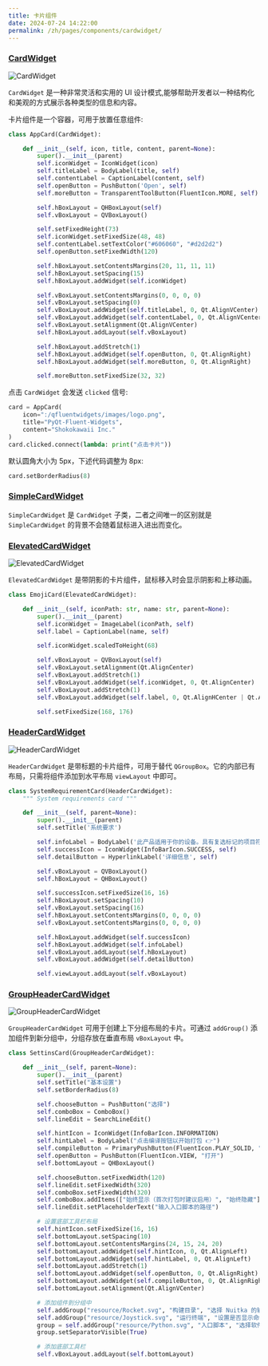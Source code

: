 ```yaml
---
title: 卡片组件
date: 2024-07-24 14:22:00
permalink: /zh/pages/components/cardwidget/
---
```


### [CardWidget](https://pyqt-fluent-widgets.readthedocs.io/zh_CN/latest/autoapi/qfluentwidgets/components/widgets/card_widget/index.html#qfluentwidgets.components.widgets.card_widget.CardWidget)

![CardWidget](/img/components/cardwidget/CardWidget.png)

`CardWidget` 是一种非常灵活和实用的 UI 设计模式,能够帮助开发者以一种结构化和美观的方式展示各种类型的信息和内容。

卡片组件是一个容器，可用于放置任意组件:

```python
class AppCard(CardWidget):

    def __init__(self, icon, title, content, parent=None):
        super().__init__(parent)
        self.iconWidget = IconWidget(icon)
        self.titleLabel = BodyLabel(title, self)
        self.contentLabel = CaptionLabel(content, self)
        self.openButton = PushButton('Open', self)
        self.moreButton = TransparentToolButton(FluentIcon.MORE, self)

        self.hBoxLayout = QHBoxLayout(self)
        self.vBoxLayout = QVBoxLayout()

        self.setFixedHeight(73)
        self.iconWidget.setFixedSize(48, 48)
        self.contentLabel.setTextColor("#606060", "#d2d2d2")
        self.openButton.setFixedWidth(120)

        self.hBoxLayout.setContentsMargins(20, 11, 11, 11)
        self.hBoxLayout.setSpacing(15)
        self.hBoxLayout.addWidget(self.iconWidget)

        self.vBoxLayout.setContentsMargins(0, 0, 0, 0)
        self.vBoxLayout.setSpacing(0)
        self.vBoxLayout.addWidget(self.titleLabel, 0, Qt.AlignVCenter)
        self.vBoxLayout.addWidget(self.contentLabel, 0, Qt.AlignVCenter)
        self.vBoxLayout.setAlignment(Qt.AlignVCenter)
        self.hBoxLayout.addLayout(self.vBoxLayout)

        self.hBoxLayout.addStretch(1)
        self.hBoxLayout.addWidget(self.openButton, 0, Qt.AlignRight)
        self.hBoxLayout.addWidget(self.moreButton, 0, Qt.AlignRight)

        self.moreButton.setFixedSize(32, 32)
```

点击 `CardWidget` 会发送 `clicked` 信号:
```python
card = AppCard(
    icon=":/qfluentwidgets/images/logo.png",
    title="PyQt-Fluent-Widgets",
    content="Shokokawaii Inc."
)
card.clicked.connect(lambda: print("点击卡片"))
```

默认圆角大小为 5px，下述代码调整为 8px:
```python
card.setBorderRadius(8)
```

### [SimpleCardWidget](https://pyqt-fluent-widgets.readthedocs.io/zh_CN/latest/autoapi/qfluentwidgets/components/widgets/card_widget/index.html#qfluentwidgets.components.widgets.card_widget.SimpleCardWidget)

`SimpleCardWidget` 是 `CardWidget` 子类，二者之间唯一的区别就是 `SimpleCardWidget` 的背景不会随着鼠标进入进出而变化。

### [ElevatedCardWidget](https://pyqt-fluent-widgets.readthedocs.io/zh_CN/latest/autoapi/qfluentwidgets/components/widgets/card_widget/index.html#qfluentwidgets.components.widgets.card_widget.ElevatedCardWidget)

![ElevatedCardWidget](/img/components/cardwidget/ElevatedCardWidget.png)

`ElevatedCardWidget` 是带阴影的卡片组件，鼠标移入时会显示阴影和上移动画。

```python
class EmojiCard(ElevatedCardWidget):

    def __init__(self, iconPath: str, name: str, parent=None):
        super().__init__(parent)
        self.iconWidget = ImageLabel(iconPath, self)
        self.label = CaptionLabel(name, self)

        self.iconWidget.scaledToHeight(68)

        self.vBoxLayout = QVBoxLayout(self)
        self.vBoxLayout.setAlignment(Qt.AlignCenter)
        self.vBoxLayout.addStretch(1)
        self.vBoxLayout.addWidget(self.iconWidget, 0, Qt.AlignCenter)
        self.vBoxLayout.addStretch(1)
        self.vBoxLayout.addWidget(self.label, 0, Qt.AlignHCenter | Qt.AlignBottom)

        self.setFixedSize(168, 176)
```


### [HeaderCardWidget](https://pyqt-fluent-widgets.readthedocs.io/zh_CN/latest/autoapi/qfluentwidgets/components/widgets/card_widget/index.html#qfluentwidgets.components.widgets.card_widget.HeaderCardWidget)

![HeaderCardWidget](/img/components/cardwidget/HeaderCardWidget.png)

`HeaderCardWidget` 是带标题的卡片组件，可用于替代 `QGroupBox`。它的内部已有布局，只需将组件添加到水平布局 `viewLayout` 中即可。

```python
class SystemRequirementCard(HeaderCardWidget):
    """ System requirements card """

    def __init__(self, parent=None):
        super().__init__(parent)
        self.setTitle('系统要求')

        self.infoLabel = BodyLabel('此产品适用于你的设备。具有复选标记的项目符合开发人员的系统要求。', self)
        self.successIcon = IconWidget(InfoBarIcon.SUCCESS, self)
        self.detailButton = HyperlinkLabel('详细信息', self)

        self.vBoxLayout = QVBoxLayout()
        self.hBoxLayout = QHBoxLayout()

        self.successIcon.setFixedSize(16, 16)
        self.hBoxLayout.setSpacing(10)
        self.vBoxLayout.setSpacing(16)
        self.hBoxLayout.setContentsMargins(0, 0, 0, 0)
        self.vBoxLayout.setContentsMargins(0, 0, 0, 0)

        self.hBoxLayout.addWidget(self.successIcon)
        self.hBoxLayout.addWidget(self.infoLabel)
        self.vBoxLayout.addLayout(self.hBoxLayout)
        self.vBoxLayout.addWidget(self.detailButton)

        self.viewLayout.addLayout(self.vBoxLayout)
```

### [GroupHeaderCardWidget](https://pyqt-fluent-widgets.readthedocs.io/zh_CN/latest/autoapi/qfluentwidgets/components/widgets/card_widget/index.html#qfluentwidgets.components.widgets.card_widget.GroupHeaderCardWidget)

![GroupHeaderCardWidget](/img/components/cardwidget/GroupHeaderCardWidget.png)

`GroupHeaderCardWidget` 可用于创建上下分组布局的卡片。可通过 `addGroup()` 添加组件到新分组中，分组存放在垂直布局  `vBoxLayout` 中。

```python
class SettinsCard(GroupHeaderCardWidget):

    def __init__(self, parent=None):
        super().__init__(parent)
        self.setTitle("基本设置")
        self.setBorderRadius(8)

        self.chooseButton = PushButton("选择")
        self.comboBox = ComboBox()
        self.lineEdit = SearchLineEdit()

        self.hintIcon = IconWidget(InfoBarIcon.INFORMATION)
        self.hintLabel = BodyLabel("点击编译按钮以开始打包 👉")
        self.compileButton = PrimaryPushButton(FluentIcon.PLAY_SOLID, "编译")
        self.openButton = PushButton(FluentIcon.VIEW, "打开")
        self.bottomLayout = QHBoxLayout()

        self.chooseButton.setFixedWidth(120)
        self.lineEdit.setFixedWidth(320)
        self.comboBox.setFixedWidth(320)
        self.comboBox.addItems(["始终显示（首次打包时建议启用）", "始终隐藏"])
        self.lineEdit.setPlaceholderText("输入入口脚本的路径")

        # 设置底部工具栏布局
        self.hintIcon.setFixedSize(16, 16)
        self.bottomLayout.setSpacing(10)
        self.bottomLayout.setContentsMargins(24, 15, 24, 20)
        self.bottomLayout.addWidget(self.hintIcon, 0, Qt.AlignLeft)
        self.bottomLayout.addWidget(self.hintLabel, 0, Qt.AlignLeft)
        self.bottomLayout.addStretch(1)
        self.bottomLayout.addWidget(self.openButton, 0, Qt.AlignRight)
        self.bottomLayout.addWidget(self.compileButton, 0, Qt.AlignRight)
        self.bottomLayout.setAlignment(Qt.AlignVCenter)

        # 添加组件到分组中
        self.addGroup("resource/Rocket.svg", "构建目录", "选择 Nuitka 的输出目录", self.chooseButton)
        self.addGroup("resource/Joystick.svg", "运行终端", "设置是否显示命令行终端", self.comboBox)
        group = self.addGroup("resource/Python.svg", "入口脚本", "选择软件的入口脚本", self.lineEdit)
        group.setSeparatorVisible(True)

        # 添加底部工具栏
        self.vBoxLayout.addLayout(self.bottomLayout)
```